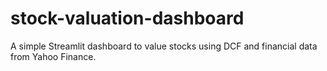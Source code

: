 # stock-valuation-dashboard
A simple Streamlit dashboard to value stocks using DCF and financial data from Yahoo Finance.
